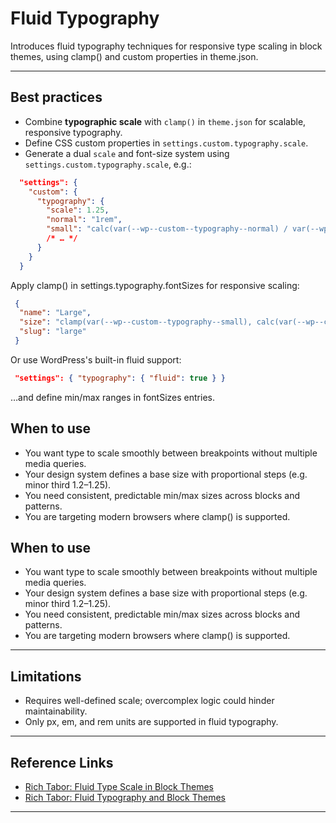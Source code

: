 # Fluid Typography
Introduces fluid typography techniques for responsive type scaling in block themes, using clamp() and custom properties in theme.json.

---

## Best practices
- Combine **typographic scale** with `clamp()` in `theme.json` for scalable, responsive typography. 
- Define CSS custom properties in `settings.custom.typography.scale`.
- Generate a dual `scale` and font-size system using `settings.custom.typography.scale`, e.g.:

```json
  "settings": {
    "custom": {
      "typography": {
        "scale": 1.25,
        "normal": "1rem",
        "small": "calc(var(--wp--custom--typography--normal) / var(--wp--custom--typography--scale))",
        /* … */
      }
    }
  }
```

Apply clamp() in settings.typography.fontSizes for responsive scaling:
```json
 {
  "name": "Large",
  "size": "clamp(var(--wp--custom--typography--small), calc(var(--wp--custom--typography--normal) + 3vw), var(--wp--custom--typography--large))",
  "slug": "large"
 }
```

Or use WordPress's built-in fluid support:

```json
 "settings": { "typography": { "fluid": true } }
```

 …and define min/max ranges in fontSizes entries.

## When to use
- You want type to scale smoothly between breakpoints without multiple media queries.
- Your design system defines a base size with proportional steps (e.g. minor third 1.2–1.25).
- You need consistent, predictable min/max sizes across blocks and patterns.
- You are targeting modern browsers where clamp() is supported.

## When to use
- You want type to scale smoothly between breakpoints without multiple media queries.
- Your design system defines a base size with proportional steps (e.g. minor third 1.2–1.25).
- You need consistent, predictable min/max sizes across blocks and patterns.
- You are targeting modern browsers where clamp() is supported.

---

## Limitations
- Requires well-defined scale; overcomplex logic could hinder maintainability.
- Only px, em, and rem units are supported in fluid typography.

---

## Reference Links
- [Rich Tabor: Fluid Type Scale in Block Themes](https://rich.blog/fluid-type-scale-theme-json/)
- [Rich Tabor: Fluid Typography and Block Themes](https://rich.blog/fluid-typography-block-themes/)

---
